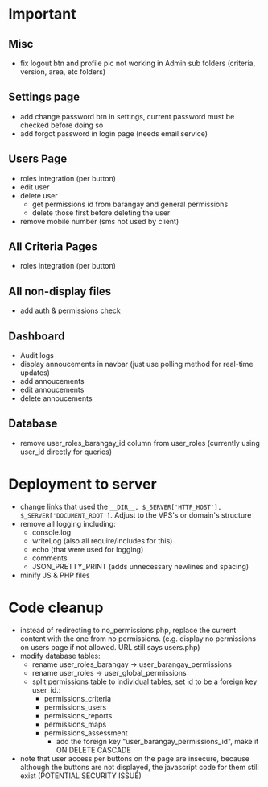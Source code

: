 # Important

## Misc

- fix logout btn and profile pic not working in Admin sub folders (criteria, version, area, etc folders)

## Settings page

- add change password btn in settings, current password must be checked before doing so
- add forgot password in login page (needs email service)

## Users Page

- roles integration (per button)
- edit user
- delete user
  - get permissions id from barangay and general permissions
  - delete those first before deleting the user
- remove mobile number (sms not used by client)

## All Criteria Pages

- roles integration (per button)

## All non-display files

- add auth & permissions check

## Dashboard

- Audit logs
- display annoucements in navbar (just use polling method for real-time updates)
- add annoucements
- edit annoucements
- delete annoucements

## Database

- remove user_roles_barangay_id column from user_roles (currently using user_id directly for queries)

# Deployment to server

- change links that used the `__DIR__, $_SERVER['HTTP_HOST'], $_SERVER['DOCUMENT_ROOT']`. Adjust to the VPS's or domain's structure
- remove all logging including:
  - console.log
  - writeLog (also all require/includes for this)
  - echo (that were used for logging)
  - comments
  - JSON_PRETTY_PRINT (adds unnecessary newlines and spacing)
- minify JS & PHP files

# Code cleanup

- instead of redirecting to no_permissions.php, replace the current content with the one from no permissions. (e.g. display no permissions on users page if not allowed. URL still says users.php)
- modify database tables:
  - rename user_roles_barangay -> user_barangay_permissions
  - rename user_roles -> user_global_permissions
  - split permissions table to individual tables, set id to be a foreign key user_id.:
    - permissions_criteria
    - permissions_users
    - permissions_reports
    - permissions_maps
    - permissions_assessment
      - add the foreign key "user_barangay_permissions_id", make it ON DELETE CASCADE
- note that user access per buttons on the page are insecure, because although the buttons are not displayed, the javascript code for them still exist (POTENTIAL SECURITY ISSUE)
